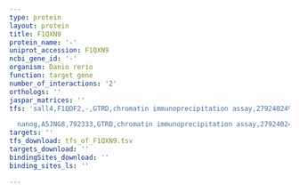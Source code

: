 ```yaml
---
type: protein
layout: protein
title: F1QXN9
protein_name: '-'
uniprot_accession: F1QXN9
ncbi_gene_id: '-'
organism: Danio rerio
function: target gene
number_of_interactions: '2'
orthologs: ''
jaspar_matrices: ''
tfs: 'sall4,F1QDF2,-,GTRD,chromatin immunoprecipitation assay,27924024%5Buid%5D,No

  nanog,A5JNG8,792333,GTRD,chromatin immunoprecipitation assay,27924024%5Buid%5D,No'
targets: ''
tfs_download: tfs_of_F1QXN9.tsv
targets_download: ''
bindingSites_download: ''
binding_sites_ls: ''

---
```

